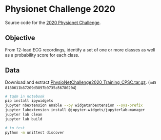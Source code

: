 # Physionet Challenge 2020

Source code for the [2020 Physionet Challenge](https://physionetchallenges.github.io/2020/).

## Objective

From 12-lead ECG recordings, identify a set of one or more classes as well as a probability score for each class.

## Data

Download and extract [PhysioNetChallenge2020_Training_CPSC.tar.gz](https://storage.cloud.google.com/physionet-challenge-2020-12-lead-ecg-public/PhysioNetChallenge2020_Training_CPSC.tar.gz). (`md5 8180611b87209d3897b0735a56780204`)

```bash
# tqdm in notebook
pip install ipywidgets
jupyter nbextension enable --py widgetsnbextension --sys-prefix
jupyter labextension install @jupyter-widgets/jupyterlab-manager
jupyter lab clean
jupyter lab build

# to test
python -m unittest discover
```
